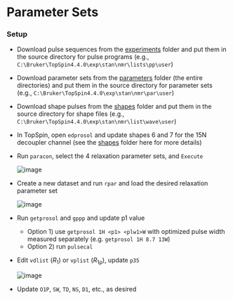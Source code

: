 # Parameter Sets

### Setup

- Download pulse sequences from the [experiments](https://github.com/viochemist/nmr-relaxation/tree/main/experiments) folder and put them in the source directory for pulse programs (e.g., `C:\Bruker\TopSpin4.4.0\exp\stan\nmr\lists\pp\user`)
- Download parameter sets from the [parameters](https://github.com/viochemist/nmr-relaxation/tree/main/parameters) folder (the entire directories) and put them in the source directory for parameter sets (e.g., `C:\Bruker\TopSpin4.4.0\exp\stan\nmr\par\user`)
- Download shape pulses from the [shapes](https://github.com/viochemist/nmr-relaxation/tree/main/shapes) folder and put them in the source directory for shape files (e.g., `C:\Bruker\TopSpin4.4.0\exp\stan\nmr\list\wave\user`)
- In TopSpin, open `edprosol` and update shapes 6 and 7 for the 15N decoupler channel (see the [shapes](https://github.com/viochemist/nmr-relaxation/tree/main/shapes/README.md) folder here for more details)
- Run `paracon`, select the 4 relaxation parameter sets, and `Execute`

  ![image](https://github.com/user-attachments/assets/195f5d15-f553-476d-aa1a-d92ab00042c7)

- Create a new dataset and run `rpar` and load the desired relaxation parameter set

  ![image](https://github.com/user-attachments/assets/28fb80ea-7ced-4b3b-a88f-cf0ec3ec876c)

- Run `getprosol` and `gppp` and update p1 value
  - Option 1) use `getprosol 1H <p1> <plw1>W` with optimized pulse width measured separately (e.g. `getprosol 1H 8.7 13W`)
  - Option 2) run `pulsecal`
- Edit `vdlist` (*R*<sub>1</sub>) or `vplist` (*R*<sub>1ρ</sub>), update `p35`

  ![image](https://github.com/user-attachments/assets/059b3211-bd86-4d8e-ba85-b3e124fefd7a)

- Update `O1P`, `SW`, `TD`, `NS`, `D1`, etc., as desired
